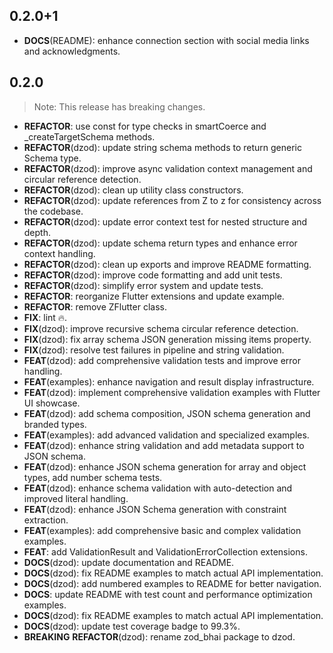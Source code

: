 ## 0.2.0+1

 - **DOCS**(README): enhance connection section with social media links and acknowledgments.

## 0.2.0

> Note: This release has breaking changes.

 - **REFACTOR**: use const for type checks in smartCoerce and _createTargetSchema methods.
 - **REFACTOR**(dzod): update string schema methods to return generic Schema type.
 - **REFACTOR**(dzod): improve async validation context management and circular reference detection.
 - **REFACTOR**(dzod): clean up utility class constructors.
 - **REFACTOR**(dzod): update references from Z to z for consistency across the codebase.
 - **REFACTOR**(dzod): update error context test for nested structure and depth.
 - **REFACTOR**(dzod): update schema return types and enhance error context handling.
 - **REFACTOR**(dzod): clean up exports and improve README formatting.
 - **REFACTOR**(dzod): improve code formatting and add unit tests.
 - **REFACTOR**(dzod): simplify error system and update tests.
 - **REFACTOR**: reorganize Flutter extensions and update example.
 - **REFACTOR**: remove ZFlutter class.
 - **FIX**: lint :fire:.
 - **FIX**(dzod): improve recursive schema circular reference detection.
 - **FIX**(dzod): fix array schema JSON generation missing items property.
 - **FIX**(dzod): resolve test failures in pipeline and string validation.
 - **FEAT**(dzod): add comprehensive validation tests and improve error handling.
 - **FEAT**(examples): enhance navigation and result display infrastructure.
 - **FEAT**(dzod): implement comprehensive validation examples with Flutter UI showcase.
 - **FEAT**(dzod): add schema composition, JSON schema generation and branded types.
 - **FEAT**(examples): add advanced validation and specialized examples.
 - **FEAT**(dzod): enhance string validation and add metadata support to JSON schema.
 - **FEAT**(dzod): enhance JSON schema generation for array and object types, add number schema tests.
 - **FEAT**(dzod): enhance schema validation with auto-detection and improved literal handling.
 - **FEAT**(dzod): enhance JSON Schema generation with constraint extraction.
 - **FEAT**(examples): add comprehensive basic and complex validation examples.
 - **FEAT**: add ValidationResult and ValidationErrorCollection extensions.
 - **DOCS**(dzod): update documentation and README.
 - **DOCS**(dzod): fix README examples to match actual API implementation.
 - **DOCS**(dzod): add numbered examples to README for better navigation.
 - **DOCS**: update README with test count and performance optimization examples.
 - **DOCS**(dzod): fix README examples to match actual API implementation.
 - **DOCS**(dzod): update test coverage badge to 99.3%.
 - **BREAKING** **REFACTOR**(dzod): rename zod_bhai package to dzod.


